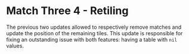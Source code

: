 # Match Three 4 - Retiling

The previous two updates allowed to respectively remove matches and update the position of the remaining tiles. This update is responsible for fixing an outstanding issue with both features: having a table with `nil` values.
